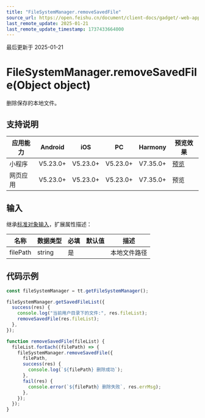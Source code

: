 ```yaml
---
title: "FileSystemManager.removeSavedFile"
source_url: https://open.feishu.cn/document/client-docs/gadget/-web-app-api/file/file_system_manager/file_system_manager_remove_saved_file
last_remote_update: 2025-01-21
last_remote_update_timestamp: 1737433664000
---
```

最后更新于 2025-01-21

# FileSystemManager.removeSavedFile(Object object)

删除保存的本地文件。

## 支持说明

应用能力 | Android | iOS | PC | Harmony | 预览效果
--- | --- | --- | --- | --- | ---
小程序 | V5.23.0+ | V5.23.0+ | V5.23.0+ | V7.35.0+ | [预览](https://applink.feishu.cn/client/mini_program/open?appId=cli_9dff7f6ae02ad104&path=page%2FAPI%2Fpages%2Ffile%2Ffile)
网页应用 | V5.23.0+ | V5.23.0+ | V5.23.0+ | V7.35.0+ | 预览

## 输入
继承[标准对象输入](https://open.feishu.cn/document/uYjL24iN/ukzNy4SO3IjL5cjM)，扩展属性描述：

名称 | 数据类型 | 必填 | 默认值 | 描述
--- | --- | --- | --- | ---
filePath | string | 是 |  | 本地文件路径

## 代码示例

```js
const fileSystemManager = tt.getFileSystemManager();

fileSystemManager.getSavedFileList({
  success(res) {
    console.log("当前用户目录下的文件:", res.fileList);
    removeSavedFile(res.fileList);
  },
});

function removeSavedFile(fileList) {
  fileList.forEach((filePath) => {
    fileSystemManager.removeSavedFile({
      filePath,
      success(res) {
        console.log(`${filePath} 删除成功`);
      },
      fail(res) {
        console.error(`${filePath} 删除失败`, res.errMsg);
      },
    });
  });
}
```
